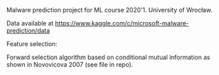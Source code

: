 Malware prediction project for ML course 2020'1. University of Wrocław.


Data available at https://www.kaggle.com/c/microsoft-malware-prediction/data



Feature selection:  

Forward selection algorithm based on conditional mutual information as shown in Novovicova 2007 (see file in repo). 
